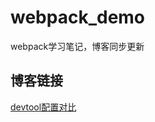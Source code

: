# webpack_demo
webpack学习笔记，博客同步更新

## 博客链接
[devtool配置对比](http://www.cnblogs.com/hhhyaaon/p/5657469.html)